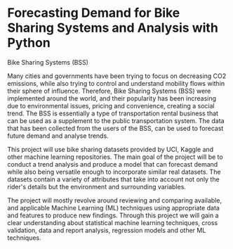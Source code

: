 # Forecasting Demand for Bike Sharing Systems and Analysis with Python
Bike Sharing Systems (BSS) 

Many cities and governments have been trying to focus on decreasing CO2 emissions, while also trying to control and 
understand mobility flows within their sphere of influence. Therefore, Bike Sharing Systems (BSS) were implemented 
around the world, and their popularity has been increasing due to environmental issues, pricing and convenience, 
creating a social trend. The BSS is essentially a type of transportation rental business that can be used as a 
supplement to the public transportation system. The data that has been collected from the users of the BSS, can be used 
to forecast future demand and analyse trends.

This project will use bike sharing datasets provided by UCI, Kaggle and other machine learning repositories. The main
goal of the project will be to conduct a trend analysis and produce a model that can forecast demand while also being
versatile enough to incorporate similar real datasets. The datasets contain a variety of attributes that take into 
account not only the rider's details but the environment and surrounding variables.

The project will mostly revolve around reviewing and comparing available, and applicable Machine Learning (ML) 
techniques using appropriate data and features to produce new findings. Through this project we will gain a clear 
understanding about statistical machine learning techniques, cross validation, data and report analysis, regression 
models and other ML techniques.
